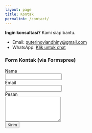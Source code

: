 ```yaml
---
layout: page
title: Kontak
permalink: /contact/
---
```



**Ingin konsultasi?** Kami siap bantu.


- Email: <puterinoviandhiny@gmail.com>
- WhatsApp: [Klik untuk chat](https://wa.me/6289693342298?text=Halo,%20saya%20tertarik%20dengan%20jasa%20pembuatan%20website)


### Form Kontak (via Formspree)
<form action="https://formspree.io/f/YOUR_FORM_ID" method="POST">
<label>Nama<br>
<input type="text" name="name" required>
</label>
<br>
<label>Email<br>
<input type="email" name="email" required>
</label>
<br>
<label>Pesan<br>
<textarea name="message" rows="5" required></textarea>
</label>
<br>
<button type="submit">Kirim</button>
</form>